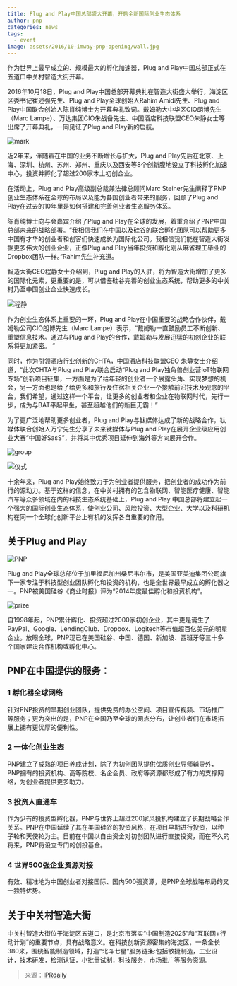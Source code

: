 ```yaml
---
title: Plug and Play中国总部盛大开幕，开启全新国际创业生态体系
author: pnp
categories: news
tags:
  - event
image: assets/2016/10-imway-pnp-opening/wall.jpg
---
```


作为世界上最早成立的、规模最大的孵化加速器，Plug and Play中国总部正式在五道口中关村智造大街开幕。

2016年10月18日，Plug and Play中国总部开幕典礼在智造大街盛大举行，海淀区区委书记崔述强先生、Plug and Play全球创始人Rahim Amidi先生、Plug and Play中国联合创始人陈肖纯博士为开幕典礼致词。戴姆勒大中华区CIO朗博先生（Marc Lampe）、万达集团CIO朱战备先生、中国酒店科技联盟CEO朱静女士等出席了开幕典礼，一同见证了Plug and Play新的启航。

![mark](/assets/2016/10-imway-pnp-opening/mark.jpg)

近2年来，伴随着在中国的业务不断增长与扩大，Plug and Play先后在北京、上海、深圳、杭州、苏州、郑州、重庆以及西安等8个创新腹地设立了科技孵化加速中心，投资并孵化了超过200家本土初创企业。

在活动上，Plug and Play⾼级副总裁兼法律总顾问Marc Steiner先生阐释了PNP创业生态体系在全球的布局以及能为各国创业者带来的服务，回顾了Plug and Play在过去的10年里是如何搭建和完善创业者生态服务体系。

陈肖纯博士向与会嘉宾介绍了Plug and Play在全球的发展，着重介绍了PNP中国总部未来的战略部署。“我相信我们在中国以及硅谷的联合孵化团队可以帮助更多中国有才华的创业者和创客们快速成长为国际化公司。我相信我们能在智造大街发掘更多伟大的创业企业，正像Plug and Play当年投资和孵化刚从麻省理工毕业的Dropbox团队一样。”Rahim先生补充道。

智造大街CEO程静女士介绍到，Plug and Play的入驻，将为智造大街增加了更多的国际化元素，更重要的是，可以借鉴硅谷完善的创业生态系统，帮助更多的中关村乃至中国创业企业快速成长。

![程静](/assets/2016/10-imway-pnp-opening/chengjing.jpg)

作为创业生态体系上重要的一环，Plug and Play在中国重要的战略合作伙伴，戴姆勒公司CIO朗博先生（Marc Lampe）表示，“戴姆勒一直鼓励员工不断创新、重塑信息技术。通过与Plug and Play的合作，戴姆勒与发展迅猛的初创企业的联系将更加紧密。 ”

同时，作为引领酒店行业创新的CHTA，中国酒店科技联盟CEO 朱静女士介绍道，“此次CHTA与Plug and Play联合启动“Plug and Play独角兽创业营IoT物联网专场”创新项目征集，一方面是为了给年轻的创业者一个展露头角、实现梦想的机会，另一方面也是给了给更多和旅行及住宿相关企业一个接触前沿技术及观念的平台，我们希望，通过这样一个平台，让更多的创业者和企业在物联网时代，先行一步，成为与BAT平起平坐，甚至超越他们的新巨无霸！”

为了更广泛地帮助更多创业者，Plug and Play与钛媒体达成了新的战略合作，钛媒体联合创始人万宁先生分享了未来钛媒体与Plug and Play在展开企业级应用创业大赛“中国好SasS”，并将其中优秀项目延伸到海外等方向展开合作。

![group](/assets/2016/10-imway-pnp-opening/group.jpg)

![仪式](/assets/2016/10-imway-pnp-opening/building.jpg)

十余年来，Plug and Play始终致力于为创业者提供服务，把创业者的成功作为前行的源动力。基于这样的信念，在中关村拥有的包含物联网、智能医疗健康、智能汽车等众多领域在内的科技生态系统基础上，Plug and Play 中国总部将建立起一个强大的国际创业生态体系，使创业公司、风险投资、大型企业、大学以及科研机构在同一个全球化创新平台上有机的发挥各自重要的作用。

## 关于Plug and Play

![PNP](/assets/2016/10-imway-pnp-opening/pnp.jpg)

Plug and Play全球总部位于加里福尼加州桑尼韦尔市，是美国亚美迪集团公司旗下一家专注于科技型创业团队孵化和投资的机构，也是全世界最早成立的孵化器之一。PNP被美国硅谷《商业时报》评为“2014年度最佳孵化和投资机构”。

![prize](/assets/2016/10-imway-pnp-opening/prize.jpg)

自1998年起，PNP累计孵化、投资超过2000家初创企业，其中更是诞生了PayPal、Google、LendingClub、Dropbox、Logitech等市值超百亿美元的明星企业。放眼全球，PNP现已在美国硅谷、中国、德国、新加坡、西班牙等三十多个国家建设合作机构或孵化中心。 

## PNP在中国提供的服务：

### 1 孵化器全球网络

针对PNP投资的早期创业团队，提供免费的办公空间、项目宣传视频、市场推广等服务；更为突出的是，PNP在全国乃至全球的网点分布，让创业者们在市场拓展上拥有更优厚的便利性。

### 2 一体化创业生态

PNP建立了成熟的项目养成计划，除了为初创团队提供优质创业导师辅导外，PNP拥有的投资机构、高等院校、名企会员、政府等资源都形成了有力的支撑网络，为创业者提供更多助力。

### 3 投资人直通车

作为少有的投资型孵化器，PNP与世界上超过200家风投机构建立了长期战略合作关系。PNP在中国延续了其在美国硅谷的投资风格，在项目早期进行投资，以种子轮和天使轮为主。目前在中国以自由资金对初创团队进行直接投资，而在不久的将来，PNP将设立专门的创投基金。

### 4 世界500强企业资源对接

有效、精准地为中国创业者对接国际、国内500强资源，是PNP全球战略布局的又一独特优势。

## 关于中关村智造大街

中关村智造大街位于海淀区五道口，是北京市落实“中国制造2025”和“互联网+行动计划”的重要节点，具有战略意义。在科技创新资源密集的海淀区，一条全长380米，围绕智能制造领域，打造“北斗七星”服务链条:包括敏捷制造，工业设计，技术研发，检测认证，小批量试制，科技服务，市场推广等服务资源。

> 来源：[IPRdaily](http://www.iprdaily.cn/article_14528.html)

